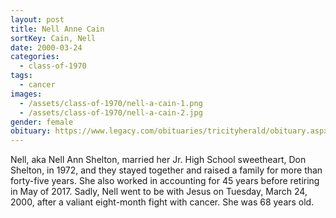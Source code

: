 ```yaml
---
layout: post
title: Nell Anne Cain
sortKey: Cain, Nell
date: 2000-03-24
categories:
  - class-of-1970
tags:
  - cancer
images:
  - /assets/class-of-1970/nell-a-cain-1.png
  - /assets/class-of-1970/nell-a-cain-2.jpg
gender: female
obituary: https://www.legacy.com/obituaries/tricityherald/obituary.aspx?n=nell-anne-shelton&pid=195875808
---
```


Nell, aka Nell Ann Shelton, married her Jr. High School sweetheart, Don Shelton, in 1972, and they stayed together and raised a family for more than forty-five years. She also worked in accounting for 45 years before retiring in May of 2017. Sadly, Nell went to be with Jesus on Tuesday, March 24, 2000, after a valiant eight-month fight with cancer. She was 68 years old.
